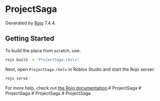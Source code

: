 # ProjectSaga
Generated by [Rojo](https://github.com/rojo-rbx/rojo) 7.4.4.

## Getting Started
To build the place from scratch, use:

```bash
rojo build -o "ProjectSaga.rbxlx"
```

Next, open `ProjectSaga.rbxlx` in Roblox Studio and start the Rojo server:

```bash
rojo serve
```

For more help, check out [the Rojo documentation](https://rojo.space/docs).#   P r o j e c t S a g a  
 #   P r o j e c t S a g a  
 #   P r o j e c t S a g a  
 #   P r o j e c t S a g a  
 